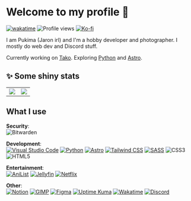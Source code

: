 # Welcome to my profile 👋
[![wakatime](https://wakatime.com/badge/user/b2c79944-f8be-4ec3-ba15-c571148b471a.svg)](https://wakatime.com/@b2c79944-f8be-4ec3-ba15-c571148b471a) ![Profile views](https://komarev.com/ghpvc/?username=Pukimaa)
[![Ko-fi](https://img.shields.io/badge/Ko--fi-FFF?style=flat&logo=kofi)](https://ko-fi.com/pukima)

I am Pukima (Jaron irl) and I'm a hobby developer and photographer. I mostly do web dev and Discord stuff.

Currently working on [Tako](https://github.com/tako-discord). Exploring [Python](https://python.org) and [Astro](https://astro.build).

## ✨ Some shiny stats
<table>
<td align="center" style="padding=0;width=50%;"><img src="https://github-readme-stats.vercel.app/api?username=Pukimaa&show_icons=true&theme=dark&hide_border=true" /></td>
<td align="center" style="padding=0;width=50%;"><a href="https://github.com/Pukimaa"><img src="https://github-readme-streak-stats.herokuapp.com/?user=Pukimaa&theme=dark&hide_border=true" /></a></td>
</table>

## What I use
**Security**:<br />
![Bitwarden](https://img.shields.io/badge/Bitwarden-175DDC?style=for-the-badge&logo=bitwarden)

**Development**:<br/>
[![Visual Studio Code](https://img.shields.io/badge/Visual%20Studio%20Code-007ACC?style=for-the-badge&logo=visualstudiocode)](https://code.visualstudio.com/)
[![Python](https://img.shields.io/badge/Python-FFDF76?style=for-the-badge&logo=python)](https://python.org)
[![Astro](https://img.shields.io/badge/Astro-0F172A?style=for-the-badge&logo=astro)](https://astro.build)
[![Tailwind CSS](https://img.shields.io/badge/Tailwind-0F172A?style=for-the-badge&logo=tailwindcss)](https://tailwindcss.com)
[![SASS](https://img.shields.io/badge/SASS-FFF?style=for-the-badge&logo=sass)](https://sass-lang.com/)
![CSS3](https://img.shields.io/badge/CSS-1572B6?style=for-the-badge&logo=css3)
![HTML5](https://img.shields.io/badge/HTML-000?style=for-the-badge&logo=html5)

**Entertainment**:<br />
[![AniList](https://img.shields.io/badge/Anilist-152232?style=for-the-badge&logo=anilist)](https://anilist.co/user/Pukima/)
[![Jellyfin](https://img.shields.io/badge/Jellyfin-101010?style=for-the-badge&logo=jellyfin)](https://jellyfin.org)
[![Netflix](https://img.shields.io/badge/Netflix-E50914?style=for-the-badge&logo=netflix)](https://netflix.com)

**Other**:<br />
[![Notion](https://img.shields.io/badge/Notion-000000?style=for-the-badge&logo=notion)](https://notion.com)
[![GIMP](https://img.shields.io/badge/GIMP-5C5543?style=for-the-badge&logo=gimp)](https://gimp.org)
[![Figma](https://img.shields.io/badge/Figma-000?style=for-the-badge&logo=figma)](https://figma.com)
[![Uptime Kuma](https://img.shields.io/badge/Uptime%20Kuma-090C10?style=for-the-badge&logo=uptimekuma)](https://uptime.kuma.pet)
[![Wakatime](https://img.shields.io/badge/Wakatime-000?style=for-the-badge&logo=wakatime)](https://wakatime.com)
[![Discord](https://img.shields.io/badge/Discord-2C2F33?style=for-the-badge&logo=discord)](https://dsc.gg/pukimas-place)
